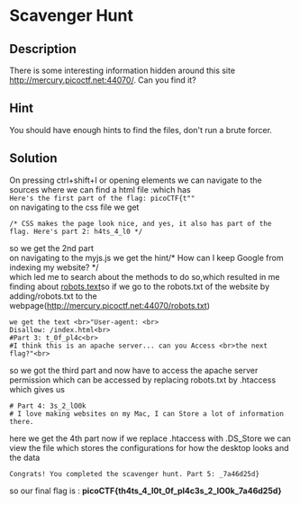 # Scavenger Hunt
## Description
There is some interesting information hidden around this site http://mercury.picoctf.net:44070/. Can you find it?
## Hint
You should have enough hints to find the files, don't run a brute forcer.
## Solution
On pressing ctrl+shift+I or opening elements we can navigate to the sources where we can find a html file :which has <br>
```Here's the first part of the flag: picoCTF{t""```
<br> on navigating to the css file we get
```
/* CSS makes the page look nice, and yes, it also has part of the flag. Here's part 2: h4ts_4_l0 */
```
so we get the 2nd part
<br>on navigating to the myjs.js we get the hint/* How can I keep Google from indexing my website? */
<br>which led me to search about the methods to do so,which resulted in me finding about [robots.text](https://developers.google.com/search/docs/crawling-indexing/robots/intro)so if we 
go to the robots.txt of the website by adding/robots.txt to the webpage(http://mercury.picoctf.net:44070/robots.txt) 
```
we get the text <br>"User-agent: <br>
Disallow: /index.html<br>
#Part 3: t_0f_pl4c<br>
#I think this is an apache server... can you Access <br>the next flag?"<br>
```
so we got the third part and now have to access the apache server permission which can be accessed by replacing robots.txt by .htaccess 
which gives us
```
# Part 4: 3s_2_lO0k
# I love making websites on my Mac, I can Store a lot of information there.
```
here we get the 4th part
now if we replace .htaccess with .DS_Store we can view the file which stores  the configurations for how the desktop looks  and the data
```
Congrats! You completed the scavenger hunt. Part 5: _7a46d25d}
```
so our final flag is : <b>picoCTF{th4ts_4_l0t_0f_pl4c3s_2_lO0k_7a46d25d}   </b>

